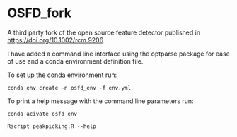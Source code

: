 # OSFD_fork
A third party fork of the open source feature detector published in https://doi.org/10.1002/rcm.9206

I have added a command line interface using the optparse package for ease of use and a conda environment definition file.

To set up the conda environment run:

`conda env create -n osfd_env -f env.yml`

To print a help message with the command line parameters run:

`conda acivate osfd_env`

`Rscript peakpicking.R --help`
